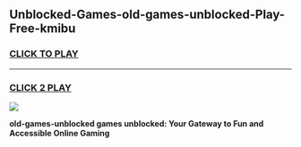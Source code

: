 
## Unblocked-Games-old-games-unblocked-Play-Free-kmibu
<h3>
<a href="https://premium76.site?title=old-games-unblocked&ref=23A">CLICK TO PLAY</a></h3>
<hr>

<h3>
<a href="https://premium76.site?title=old-games-unblocked&ref=23A">CLICK 2 PLAY</a>
  
</h3>

<a href="https://premium76.site?title=old-games-unblocked&ref=23A"><img src="https://clearcache.store/games.png"></a>


**old-games-unblocked games unblocked: Your Gateway to Fun and Accessible Online Gaming**
